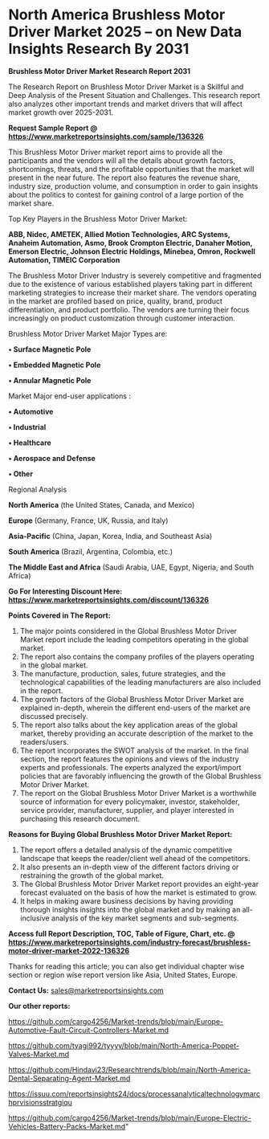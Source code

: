 # North America Brushless Motor Driver Market 2025 – on New Data Insights Research By 2031

<strong>Brushless Motor Driver Market Research Report 2031</strong>

The Research Report on Brushless Motor Driver Market is a Skillful and Deep Analysis of the Present Situation and Challenges. This research report also analyzes other important trends and market drivers that will affect market growth over 2025-2031.

<strong>Request Sample Report @ <a href=https://www.marketreportsinsights.com/sample/136326>https://www.marketreportsinsights.com/sample/136326</a></strong>

This Brushless Motor Driver market report aims to provide all the participants and the vendors will all the details about growth factors, shortcomings, threats, and the profitable opportunities that the market will present in the near future. The report also features the revenue share, industry size, production volume, and consumption in order to gain insights about the politics to contest for gaining control of a large portion of the market share.

Top Key Players in the Brushless Motor Driver Market:

<strong>ABB, Nidec, AMETEK, Allied Motion Technologies, ARC Systems, Anaheim Automation, Asmo, Brook Crompton Electric, Danaher Motion, Emerson Electric, Johnson Electric Holdings, Minebea, Omron, Rockwell Automation, TIMEIC Corporation</strong>

The Brushless Motor Driver Industry is severely competitive and fragmented due to the existence of various established players taking part in different marketing strategies to increase their market share. The vendors operating in the market are profiled based on price, quality, brand, product differentiation, and product portfolio. The vendors are turning their focus increasingly on product customization through customer interaction.

Brushless Motor Driver Market Major Types are:

<strong>• Surface Magnetic Pole

• Embedded Magnetic Pole

• Annular Magnetic Pole</strong>

Market Major end-user applications :

<strong>• Automotive

• Industrial

• Healthcare

• Aerospace and Defense

• Other</strong>

Regional Analysis

</u><strong><b>North America</b></strong> (the United States, Canada, and Mexico)

<strong><b>Europe </b></strong>(Germany, France, UK, Russia, and Italy)

<strong><b>Asia-Pacific</b></strong> (China, Japan, Korea, India, and Southeast Asia)

<strong><b>South America</b></strong> (Brazil, Argentina, Colombia, etc.)

<strong><b>The Middle East and Africa</b></strong> (Saudi Arabia, UAE, Egypt, Nigeria, and South Africa)

<strong>Go For Interesting Discount Here: <a href=https://www.marketreportsinsights.com/discount/136326>https://www.marketreportsinsights.com/discount/136326</a></strong>

<strong>Points Covered in The Report:</strong>
<ol>
  <li>The major points considered in the Global Brushless Motor Driver Market report include the leading competitors operating in the global market.</li>
  <li>The report also contains the company profiles of the players operating in the global market.</li>
  <li>The manufacture, production, sales, future strategies, and the technological capabilities of the leading manufacturers are also included in the report.</li>
  <li>The growth factors of the Global Brushless Motor Driver Market are explained in-depth, wherein the different end-users of the market are discussed precisely.</li>
  <li>The report also talks about the key application areas of the global market, thereby providing an accurate description of the market to the readers/users.</li>
  <li>The report incorporates the SWOT analysis of the market. In the final section, the report features the opinions and views of the industry experts and professionals. The experts analyzed the export/import policies that are favorably influencing the growth of the Global Brushless Motor Driver Market.</li>
  <li>The report on the Global Brushless Motor Driver Market is a worthwhile source of information for every policymaker, investor, stakeholder, service provider, manufacturer, supplier, and player interested in purchasing this research document.</li>
</ol>
<strong>Reasons for Buying Global Brushless Motor Driver Market Report:</strong>

<ol>
  <li>The report offers a detailed analysis of the dynamic competitive landscape that keeps the reader/client well ahead of the competitors.</li>
  <li>It also presents an in-depth view of the different factors driving or restraining the growth of the global market.</li>
  <li>The Global Brushless Motor Driver Market report provides an eight-year forecast evaluated on the basis of how the market is estimated to grow.</li>
  <li>It helps in making aware business decisions by having providing thorough insights insights into the global market and by making an all-inclusive analysis of the key market segments and sub-segments.</li>
</ol>
<strong>Access full Report Description, TOC, Table of Figure, Chart, etc. @ <a href=https://www.marketreportsinsights.com/industry-forecast/brushless-motor-driver-market-2022-136326>https://www.marketreportsinsights.com/industry-forecast/brushless-motor-driver-market-2022-136326</a></strong>


Thanks for reading this article; you can also get individual chapter wise section or region wise report version like Asia, United States, Europe.

<strong>Contact Us:</strong>
sales@marketreportsinsights.com

<strong>Our other reports:</strong>

<a href=https://github.com/cargo4256/Market-trends/blob/main/Europe-Automotive-Fault-Circuit-Controllers-Market.md>https://github.com/cargo4256/Market-trends/blob/main/Europe-Automotive-Fault-Circuit-Controllers-Market.md</a>

<a href=https://github.com/tyagi992/tyyyy/blob/main/North-America-Poppet-Valves-Market.md>https://github.com/tyagi992/tyyyy/blob/main/North-America-Poppet-Valves-Market.md</a>

<a href=https://github.com/Hindavi23/Researchtrends/blob/main/North-America-Dental-Separating-Agent-Market.md>https://github.com/Hindavi23/Researchtrends/blob/main/North-America-Dental-Separating-Agent-Market.md</a>

<a href=https://issuu.com/reportsinsights24/docs/processanalyticaltechnologymarchprvisionsstratgiqu>https://issuu.com/reportsinsights24/docs/processanalyticaltechnologymarchprvisionsstratgiqu</a>

<a href=https://github.com/cargo4256/Market-trends/blob/main/Europe-Electric-Vehicles-Battery-Packs-Market.md>https://github.com/cargo4256/Market-trends/blob/main/Europe-Electric-Vehicles-Battery-Packs-Market.md</a>"
